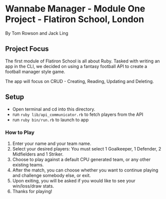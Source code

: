 # Wannabe Manager - Module One Project - Flatiron School, London  

By Tom Rowson and Jack Ling

## Project Focus

The first module of Flatiron School is all about Ruby.
Tasked with writing an app in the CLI, we decided on using a fantasy football API to create a football manager style game.

The app will focus on CRUD - Creating, Reading, Updating and Deleting.

## Setup

- Open terminal and cd into this directory.
- run `ruby lib/api_communicator.rb` to fetch players from the API
- run `ruby bin/run.rb` to launch to app

### How to Play

1. Enter your name and your team name.
2. Select your desired players: You must select 1 Goalkeeper, 1 Defender, 2 Midfielders and 1 Striker.
3. Choose to play against a default CPU generated team, or any other existing teams.
4. After the match, you can choose whether you want to continue playing and challenge somebody else, or exit.
5. Upon exiting, you will be asked if you would like to see your win/loss/draw stats.
6. Thanks for playing!

